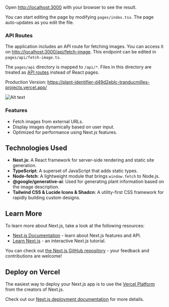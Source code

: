 
Open [http://localhost:3000](http://localhost:3000) with your browser to see the result.

You can start editing the page by modifying `pages/index.tsx`. The page auto-updates as you edit the file.

### API Routes

The application includes an API route for fetching images. You can access it on [http://localhost:3000/api/fetch-image](http://localhost:3000/api/fetch-image). This endpoint can be edited in `pages/api/fetch-image.ts`.

The `pages/api` directory is mapped to `/api/*`. Files in this directory are treated as [API routes](https://nextjs.org/docs/api-routes/introduction) instead of React pages.

Production Version: https://plant-identifier-d49d2eblc-tranducmilles-projects.vercel.app/

![Alt text](/plant-identifier/public/plantidentifier.png)

### Features

- Fetch images from external URLs.
- Display images dynamically based on user input.
- Optimized for performance using Next.js features.

## Technologies Used

- **Next.js**: A React framework for server-side rendering and static site generation.
- **TypeScript**: A superset of JavaScript that adds static types.
- **Node-fetch**: A lightweight module that brings `window.fetch` to Node.js.
- **@google/generative-ai**: Used for generating plant information based on the image description.
- **Tailwind CSS & Lucide Icons & Shadcn**: A utility-first CSS framework for rapidly building custom designs.

## Learn More

To learn more about Next.js, take a look at the following resources:

- [Next.js Documentation](https://nextjs.org/docs) - learn about Next.js features and API.
- [Learn Next.js](https://nextjs.org/learn) - an interactive Next.js tutorial.

You can check out [the Next.js GitHub repository](https://github.com/vercel/next.js/) - your feedback and contributions are welcome!

## Deploy on Vercel

The easiest way to deploy your Next.js app is to use the [Vercel Platform](https://vercel.com/new?utm_medium=default-template&filter=next.js&utm_source=create-next-app&utm_campaign=create-next-app-readme) from the creators of Next.js.

Check out our [Next.js deployment documentation](https://nextjs.org/docs/deployment) for more details.
